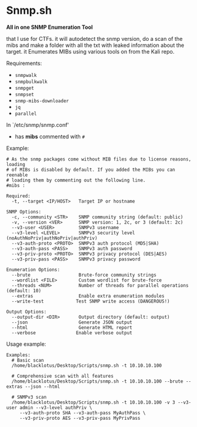 # Snmp.sh

**All in one SNMP Enumeration Tool**

that I use for CTFs. it will autodetect the snmp version, do a scan of the mibs and make a folder with all the txt with leaked information about the target. it  Enumerates MIBs using various tools on from the Kali repo.

Requirements:
- `snmpwalk`
- `snmpbulkwalk`
- `snmpget`
- `snmpset`
- `snmp-mibs-downloader`
- `jq`
- `parallel`

In `/etc/snmp/snmp.conf'
- has **mibs** commented with `#`

Example:
```
# As the snmp packages come without MIB files due to license reasons, loading
# of MIBs is disabled by default. If you added the MIBs you can reenable
# loading them by commenting out the following line.
#mibs :
```



```
Required:
  -t, --target <IP/HOST>   Target IP or hostname

SNMP Options:
  -c, --community <STR>    SNMP community string (default: public)
  -v, --version <VER>      SNMP version: 1, 2c, or 3 (default: 2c)
  --v3-user <USER>         SNMPv3 username
  --v3-level <LEVEL>       SNMPv3 security level (noAuthNoPriv|authNoPriv|authPriv)
  --v3-auth-proto <PROTO>  SNMPv3 auth protocol (MD5|SHA)
  --v3-auth-pass <PASS>    SNMPv3 auth password
  --v3-priv-proto <PROTO>  SNMPv3 privacy protocol (DES|AES)
  --v3-priv-pass <PASS>    SNMPv3 privacy password

Enumeration Options:
  --brute                  Brute-force community strings
  --wordlist <FILE>        Custom wordlist for brute-force
  --threads <NUM>          Number of threads for parallel operations (default: 10)
  --extras                 Enable extra enumeration modules
  --write-test            Test SNMP write access (DANGEROUS!)

Output Options:
  --output-dir <DIR>       Output directory (default: output)
  --json                   Generate JSON output
  --html                   Generate HTML report
  --verbose               Enable verbose output
```

Usage example:

```
Examples:
  # Basic scan
  /home/blacklotus/Desktop/Scripts/snmp.sh -t 10.10.10.100

  # Comprehensive scan with all features
  /home/blacklotus/Desktop/Scripts/snmp.sh -t 10.10.10.100 --brute --extras --json --html

  # SNMPv3 scan
  /home/blacklotus/Desktop/Scripts/snmp.sh -t 10.10.10.100 -v 3 --v3-user admin --v3-level authPriv \
     --v3-auth-proto SHA --v3-auth-pass MyAuthPass \
     --v3-priv-proto AES --v3-priv-pass MyPrivPass
```
